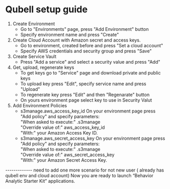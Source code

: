 Qubell setup guide
==================

1. Create Environment
    - Go to "Environments" page, press "Add Environment" button
    - Specify environment name and press "Create"
2. Create Cloud Account with Amazon secret and access keys. 
    - Go to environment, created before and press "Set a cloud account"
    - Specify AWS credentials and security group and press "Save"
3. Create Service Vault
    - Press "Add a service" and select a security value and press "Add"
4. Get, upload, regenerate keys
    - To get keys go to "Service" page and download private and public keys
    - To upload key press "Edit", specify service name and press "Upload"
    - To regenerate key press "Edit" and then "Regenarate" button
    - On yours environment page select key to use in Security Valut
5. Add Environment Policies     
    - s3manage.aws_access_key_id
        On your environment page press "Add policy" and specify parameters:<br>
            "When asked to execute:" .s3manage<br>
            "Override value of:" aws_access_key_id<br>
            "With:" your Amazon Access Key ID.
    - s3manage.aws_secret_access_key
        On your environment page press "Add policy" and specify parameters:<br>
            "When asked to execute:" .s3manage<br>
            "Override value of:" aws_secret_access_key<br>
            "With:" your Amazon Secret Access Key.

------------- need to add one more scenario for not new user ( already has qubell env and cloud account)
Now you are ready to launch “Behavior Analytic Starter Kit” applications.
